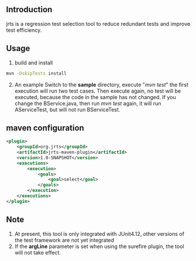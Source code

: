 ## Introduction
jrts is a regression test selection tool to reduce redundant tests and improve test efficiency.


## Usage
1. build and install
 ```bash
 mvn -DskipTests install
 ```
2. An example
Switch to the **sample** directory, execute "*mvn test*" the first execution will run two test cases.
Then execute again, no test will be executed, because the code in the sample has not changed.
If you change the BService.java, then run *mvn test* again, it will run AServiceTest, but will not run BServiceTest.

## maven configuration
```xml
<plugin>
    <groupId>org.jrts</groupId>
    <artifactId>jrts-maven-plugin</artifactId>
    <version>1.0-SNAPSHOT</version>
    <executions>
        <execution>
            <goals>
                <goal>select</goal>
            </goals>
        </execution>
    </executions>
</plugin>
```

## Note

1. At present, this tool is only integrated with JUnit4.12, other versions of the test framework are not yet integrated
2. If the **argLine** parameter is set when using the surefire plugin, the tool will not take effect.

